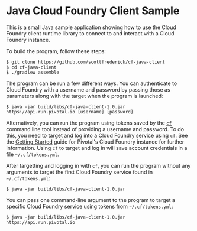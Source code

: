 Java Cloud Foundry Client Sample
================================

This is a small Java sample application showing how to use the Cloud Foundry client runtime library to connect to and
interact with a Cloud Foundry instance.

To build the program, follow these steps:

~~~
$ git clone https://github.com/scottfrederick/cf-java-client
$ cd cf-java-client
$ ./gradlew assemble
~~~

The program can be run a few different ways. You can authenticate to Cloud Foundry with a username and password by
passing those as parameters along with the target when the program is launched:

~~~
$ java -jar build/libs/cf-java-client-1.0.jar https://api.run.pivotal.io [username] [password]
~~~

Alternatively, you can run the program using tokens saved by the [`cf`](http://docs.cloudfoundry.com/docs/using/managing-apps/cf/index.html)
command line tool instead of providing a username and password. To do this, you need to target and log into a Cloud
Foundry service using `cf`. See the [Getting Started](http://docs.cloudfoundry.com/docs/dotcom/getting-started.html)
guide for Pivotal's Cloud Foundry instance for further information. Using `cf` to target and log in will save
account credentials in a file `~/.cf/tokens.yml`.

After targetting and logging in with `cf`, you can run the program without any arguments to target the first Cloud
Foundry service found in `~/.cf/tokens.yml`:

~~~
$ java -jar build/libs/cf-java-client-1.0.jar
~~~

You can pass one command-line argument to the program to target a specific Cloud Foundry service using tokens
from  `~/.cf/tokens.yml`:

~~~
$ java -jar build/libs/cf-java-client-1.0.jar https://api.run.pivotal.io
~~~
